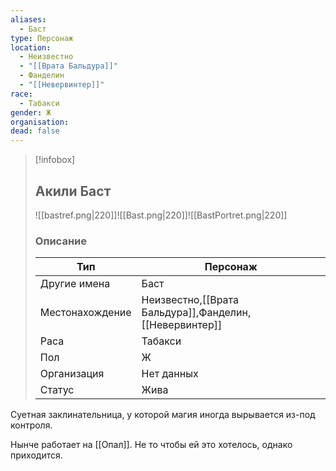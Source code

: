 ```yaml
---
aliases:
  - Баст
type: Персонаж
location:
  - Неизвестно
  - "[[Врата Бальдура]]"
  - Фанделин
  - "[[Невервинтер]]"
race:
  - Табакси
gender: Ж
organisation:
dead: false
---
```


> [!infobox]
> 
> ## Акили Баст
>
>![[bastref.png|220]]![[Bast.png|220]]![[BastPortret.png|220]]
>
> ### Описание
> 
> | Тип | Персонаж |
> | --- | --- |
> | Другие имена| Баст |
> | Местонахождение | Неизвестно,[[Врата Бальдура]],Фанделин,[[Невервинтер]] |
> | Раса | Табакси |
> | Пол | Ж |
> | Организация | Нет данных |
> | Статус | Жива  |

Суетная заклинательница, у которой магия иногда вырывается из-под контроля. 

Нынче работает на [[Опал]]. Не то чтобы ей это хотелось, однако приходится.